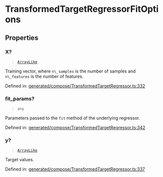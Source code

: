 # TransformedTargetRegressorFitOptions

## Properties

### X?

> [`ArrayLike`](../types/ArrayLike.md)

Training vector, where `n\_samples` is the number of samples and `n\_features` is the number of features.

Defined in:  [generated/compose/TransformedTargetRegressor.ts:332](https://github.com/transitive-bullshit/scikit-learn-ts/blob/92ab806/packages/sklearn/src/generated/compose/TransformedTargetRegressor.ts#L332)

### fit\_params?

> `any`

Parameters passed to the `fit` method of the underlying regressor.

Defined in:  [generated/compose/TransformedTargetRegressor.ts:342](https://github.com/transitive-bullshit/scikit-learn-ts/blob/92ab806/packages/sklearn/src/generated/compose/TransformedTargetRegressor.ts#L342)

### y?

> [`ArrayLike`](../types/ArrayLike.md)

Target values.

Defined in:  [generated/compose/TransformedTargetRegressor.ts:337](https://github.com/transitive-bullshit/scikit-learn-ts/blob/92ab806/packages/sklearn/src/generated/compose/TransformedTargetRegressor.ts#L337)
